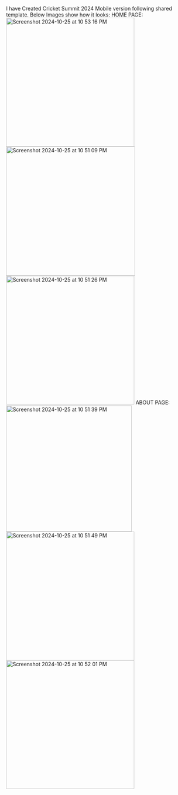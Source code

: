 I have Created Cricket Summit 2024 Mobile version following shared template.
Below Images show how it looks:
HOME PAGE:
<img width="350" alt="Screenshot 2024-10-25 at 10 53 16 PM" src="https://github.com/user-attachments/assets/40346946-9e9b-40cc-834b-ed9f940c5d92">
<img width="352" alt="Screenshot 2024-10-25 at 10 51 09 PM" src="https://github.com/user-attachments/assets/c5b2759f-7364-4bda-9f40-91f23dbf9c16">
<img width="350" alt="Screenshot 2024-10-25 at 10 51 26 PM" src="https://github.com/user-attachments/assets/c0775a47-7e9a-4df5-85d2-1e4906ea3502">
ABOUT PAGE:
<img width="343" alt="Screenshot 2024-10-25 at 10 51 39 PM" src="https://github.com/user-attachments/assets/745053f9-44d8-4358-81e2-4f5ba98e1d04">
<img width="350" alt="Screenshot 2024-10-25 at 10 51 49 PM" src="https://github.com/user-attachments/assets/238ac94c-f95f-4056-9ee5-821636688676">
<img width="350" alt="Screenshot 2024-10-25 at 10 52 01 PM" src="https://github.com/user-attachments/assets/707abeeb-d784-4ac2-bdc2-3d9aee281fbe">
